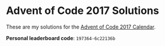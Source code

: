 # Advent of Code 2017 Solutions

These are my solutions for the
[Advent of Code 2017 Calendar](http://adventofcode.com/2017).

**Personal leaderboard code**: `197364-6c22136b`
